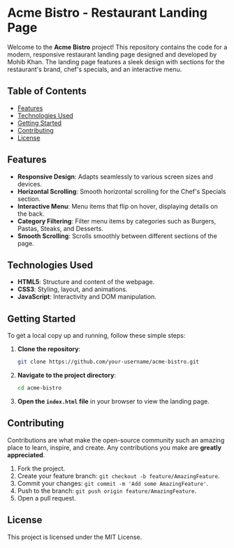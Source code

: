 # Acme Bistro - Restaurant Landing Page

Welcome to the **Acme Bistro** project! This repository contains the code for a modern, responsive restaurant landing page designed and developed by Mohib Khan. The landing page features a sleek design with sections for the restaurant's brand, chef's specials, and an interactive menu.

## Table of Contents

- [Features](#features)
- [Technologies Used](#technologies-used)
- [Getting Started](#getting-started)
- [Contributing](#contributing)
- [License](#license)

## Features

- **Responsive Design**: Adapts seamlessly to various screen sizes and devices.
- **Horizontal Scrolling**: Smooth horizontal scrolling for the Chef's Specials section.
- **Interactive Menu**: Menu items that flip on hover, displaying details on the back.
- **Category Filtering**: Filter menu items by categories such as Burgers, Pastas, Steaks, and Desserts.
- **Smooth Scrolling**: Scrolls smoothly between different sections of the page.

## Technologies Used

- **HTML5**: Structure and content of the webpage.
- **CSS3**: Styling, layout, and animations.
- **JavaScript**: Interactivity and DOM manipulation.

## Getting Started

To get a local copy up and running, follow these simple steps:

1. **Clone the repository**:
   ```bash
   git clone https://github.com/your-username/acme-bistro.git
   ```
2. **Navigate to the project directory**:
   ```bash
   cd acme-bistro
   ```
3. **Open the `index.html` file** in your browser to view the landing page.

## Contributing

Contributions are what make the open-source community such an amazing place to learn, inspire, and create. Any contributions you make are **greatly appreciated**.

1. Fork the project.
2. Create your feature branch: `git checkout -b feature/AmazingFeature`.
3. Commit your changes: `git commit -m 'Add some AmazingFeature'`.
4. Push to the branch: `git push origin feature/AmazingFeature`.
5. Open a pull request.

## License

This project is licensed under the MIT License.
